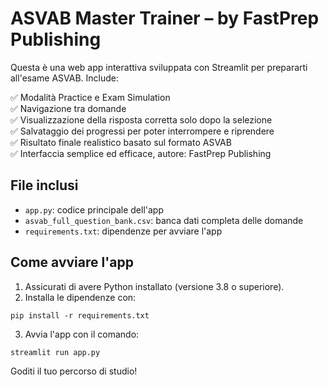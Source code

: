 # ASVAB Master Trainer – by FastPrep Publishing

Questa è una web app interattiva sviluppata con Streamlit per prepararti all'esame ASVAB. Include:

✅ Modalità Practice e Exam Simulation  
✅ Navigazione tra domande  
✅ Visualizzazione della risposta corretta solo dopo la selezione  
✅ Salvataggio dei progressi per poter interrompere e riprendere  
✅ Risultato finale realistico basato sul formato ASVAB  
✅ Interfaccia semplice ed efficace, autore: FastPrep Publishing

## File inclusi

- `app.py`: codice principale dell'app
- `asvab_full_question_bank.csv`: banca dati completa delle domande
- `requirements.txt`: dipendenze per avviare l'app

## Come avviare l'app

1. Assicurati di avere Python installato (versione 3.8 o superiore).
2. Installa le dipendenze con:

```
pip install -r requirements.txt
```

3. Avvia l'app con il comando:

```
streamlit run app.py
```

Goditi il tuo percorso di studio!